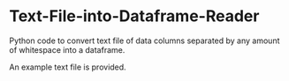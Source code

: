 # Text-File-into-Dataframe-Reader

Python code to convert text file of data columns separated by any amount of whitespace into a dataframe.

An example text file is provided. 
